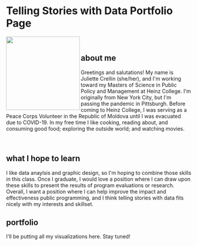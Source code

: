 <h1> Telling Stories with Data Portfolio Page </h1>
<img src="https://jgcrellin.github.io/portfolio/Photo.jpg" width ="200" align="left"/>
<br>
<h2> about me </h2>
<p> Greetings and salutations! My name is Juliette Crellin (she/her), and I'm working toward my Masters of Science in Public Policy and Management at Heinz College. I'm originally from New York City, but I'm passing the pandemic in Pittsburgh. Before coming to Heinz College, I was serving as a Peace Corps Volunteer in the Republic of Moldova until I was evacuated due to COVID-19. In my free time I like cooking, reading about, and consuming good food; exploring the outside world; and watching movies.</p>
<br>
<h2> what I hope to learn </h2>
<p>I like data anaylsis and graphic design, so I'm hoping to combine those skills in this class. Once I graduate, I would love a position where I can draw upon these skills to present the results of program evaluations or research. Overall, I want a position where I can help improve the impact and effectiveness public programming, and I think telling stories with data fits nicely with my interests and skillset. </p>


<h2> portfolio </h2>
<p> I'll be putting all my visualizations here. Stay tuned!</p>
